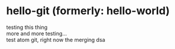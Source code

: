 # hello-git (formerly: hello-world)

testing this thing  
more and more testing...  
test atom git, right now the merging
dsa
